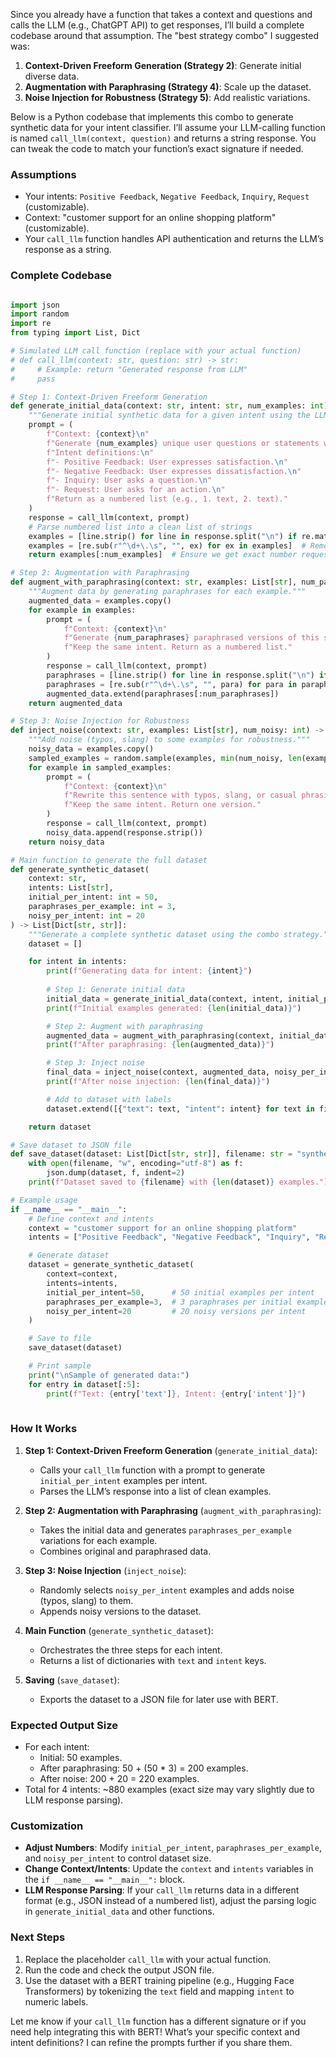 Since you already have a function that takes a context and questions and calls the LLM (e.g., ChatGPT API) to get responses, I’ll build a complete codebase around that assumption. The "best strategy combo" I suggested was:

1. **Context-Driven Freeform Generation (Strategy 2)**: Generate initial diverse data.
2. **Augmentation with Paraphrasing (Strategy 4)**: Scale up the dataset.
3. **Noise Injection for Robustness (Strategy 5)**: Add realistic variations.

Below is a Python codebase that implements this combo to generate synthetic data for your intent classifier. I’ll assume your LLM-calling function is named `call_llm(context, question)` and returns a string response. You can tweak the code to match your function’s exact signature if needed.

### Assumptions
- Your intents: `Positive Feedback`, `Negative Feedback`, `Inquiry`, `Request` (customizable).
- Context: "customer support for an online shopping platform" (customizable).
- Your `call_llm` function handles API authentication and returns the LLM’s response as a string.

### Complete Codebase

```python

import json
import random
import re
from typing import List, Dict

# Simulated LLM call function (replace with your actual function)
# def call_llm(context: str, question: str) -> str:
#     # Example: return "Generated response from LLM"
#     pass

# Step 1: Context-Driven Freeform Generation
def generate_initial_data(context: str, intent: str, num_examples: int) -> List[str]:
    """Generate initial synthetic data for a given intent using the LLM."""
    prompt = (
        f"Context: {context}\n"
        f"Generate {num_examples} unique user questions or statements with the intent '{intent}'. "
        f"Intent definitions:\n"
        f"- Positive Feedback: User expresses satisfaction.\n"
        f"- Negative Feedback: User expresses dissatisfaction.\n"
        f"- Inquiry: User asks a question.\n"
        f"- Request: User asks for an action.\n"
        f"Return as a numbered list (e.g., 1. text, 2. text)."
    )
    response = call_llm(context, prompt)
    # Parse numbered list into a clean list of strings
    examples = [line.strip() for line in response.split("\n") if re.match(r"^\d+\.\s", line)]
    examples = [re.sub(r"^\d+\.\s", "", ex) for ex in examples]  # Remove "1. " prefix
    return examples[:num_examples]  # Ensure we get exact number requested

# Step 2: Augmentation with Paraphrasing
def augment_with_paraphrasing(context: str, examples: List[str], num_paraphrases: int) -> List[str]:
    """Augment data by generating paraphrases for each example."""
    augmented_data = examples.copy()
    for example in examples:
        prompt = (
            f"Context: {context}\n"
            f"Generate {num_paraphrases} paraphrased versions of this sentence: '{example}'. "
            f"Keep the same intent. Return as a numbered list."
        )
        response = call_llm(context, prompt)
        paraphrases = [line.strip() for line in response.split("\n") if re.match(r"^\d+\.\s", line)]
        paraphrases = [re.sub(r"^\d+\.\s", "", para) for para in paraphrases]
        augmented_data.extend(paraphrases[:num_paraphrases])
    return augmented_data

# Step 3: Noise Injection for Robustness
def inject_noise(context: str, examples: List[str], num_noisy: int) -> List[str]:
    """Add noise (typos, slang) to some examples for robustness."""
    noisy_data = examples.copy()
    sampled_examples = random.sample(examples, min(num_noisy, len(examples)))
    for example in sampled_examples:
        prompt = (
            f"Context: {context}\n"
            f"Rewrite this sentence with typos, slang, or casual phrasing: '{example}'. "
            f"Keep the same intent. Return one version."
        )
        response = call_llm(context, prompt)
        noisy_data.append(response.strip())
    return noisy_data

# Main function to generate the full dataset
def generate_synthetic_dataset(
    context: str,
    intents: List[str],
    initial_per_intent: int = 50,
    paraphrases_per_example: int = 3,
    noisy_per_intent: int = 20
) -> List[Dict[str, str]]:
    """Generate a complete synthetic dataset using the combo strategy."""
    dataset = []

    for intent in intents:
        print(f"Generating data for intent: {intent}")
        
        # Step 1: Generate initial data
        initial_data = generate_initial_data(context, intent, initial_per_intent)
        print(f"Initial examples generated: {len(initial_data)}")

        # Step 2: Augment with paraphrasing
        augmented_data = augment_with_paraphrasing(context, initial_data, paraphrases_per_example)
        print(f"After paraphrasing: {len(augmented_data)}")

        # Step 3: Inject noise
        final_data = inject_noise(context, augmented_data, noisy_per_intent)
        print(f"After noise injection: {len(final_data)}")

        # Add to dataset with labels
        dataset.extend([{"text": text, "intent": intent} for text in final_data])

    return dataset

# Save dataset to JSON file
def save_dataset(dataset: List[Dict[str, str]], filename: str = "synthetic_dataset.json"):
    with open(filename, "w", encoding="utf-8") as f:
        json.dump(dataset, f, indent=2)
    print(f"Dataset saved to {filename} with {len(dataset)} examples.")

# Example usage
if __name__ == "__main__":
    # Define context and intents
    context = "customer support for an online shopping platform"
    intents = ["Positive Feedback", "Negative Feedback", "Inquiry", "Request"]

    # Generate dataset
    dataset = generate_synthetic_dataset(
        context=context,
        intents=intents,
        initial_per_intent=50,      # 50 initial examples per intent
        paraphrases_per_example=3,  # 3 paraphrases per initial example
        noisy_per_intent=20         # 20 noisy versions per intent
    )

    # Save to file
    save_dataset(dataset)

    # Print sample
    print("\nSample of generated data:")
    for entry in dataset[:5]:
        print(f"Text: {entry['text']}, Intent: {entry['intent']}")
        
```

### How It Works
1. **Step 1: Context-Driven Freeform Generation** (`generate_initial_data`):
   - Calls your `call_llm` function with a prompt to generate `initial_per_intent` examples per intent.
   - Parses the LLM’s response into a list of clean examples.

2. **Step 2: Augmentation with Paraphrasing** (`augment_with_paraphrasing`):
   - Takes the initial data and generates `paraphrases_per_example` variations for each example.
   - Combines original and paraphrased data.

3. **Step 3: Noise Injection** (`inject_noise`):
   - Randomly selects `noisy_per_intent` examples and adds noise (typos, slang) to them.
   - Appends noisy versions to the dataset.

4. **Main Function** (`generate_synthetic_dataset`):
   - Orchestrates the three steps for each intent.
   - Returns a list of dictionaries with `text` and `intent` keys.

5. **Saving** (`save_dataset`):
   - Exports the dataset to a JSON file for later use with BERT.

### Expected Output Size
- For each intent:
  - Initial: 50 examples.
  - After paraphrasing: 50 + (50 * 3) = 200 examples.
  - After noise: 200 + 20 = 220 examples.
- Total for 4 intents: ~880 examples (exact size may vary slightly due to LLM response parsing).

### Customization
- **Adjust Numbers**: Modify `initial_per_intent`, `paraphrases_per_example`, and `noisy_per_intent` to control dataset size.
- **Change Context/Intents**: Update the `context` and `intents` variables in the `if __name__ == "__main__":` block.
- **LLM Response Parsing**: If your `call_llm` returns data in a different format (e.g., JSON instead of a numbered list), adjust the parsing logic in `generate_initial_data` and other functions.

### Next Steps
1. Replace the placeholder `call_llm` with your actual function.
2. Run the code and check the output JSON file.
3. Use the dataset with a BERT training pipeline (e.g., Hugging Face Transformers) by tokenizing the `text` field and mapping `intent` to numeric labels.

Let me know if your `call_llm` function has a different signature or if you need help integrating this with BERT! What’s your specific context and intent definitions? I can refine the prompts further if you share them.